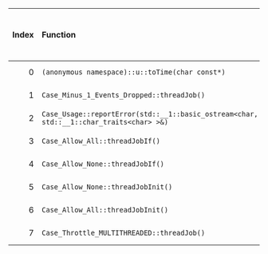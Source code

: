 |   Index | Function                                                                                |   Difference in number of lines |   Function size difference in bytes | Disassembly                                                            |   Number of lines in `assume` build |   Number of bytes in `assume` build |   Number of lines in `none` build |   Number of bytes in `none` build |
|--------:|:----------------------------------------------------------------------------------------|--------------------------------:|------------------------------------:|:-----------------------------------------------------------------------|------------------------------------:|------------------------------------:|----------------------------------:|----------------------------------:|
|       0 | `(anonymous namespace)::u::toTime(char const*)`                                         |                               1 |                                   0 | [Assumed](0.assume.s.txt), [Ignored](0.none.s.txt), [Diff](0.diff.txt) |                                 592 |                             4269680 |                               592 |                           4270720 |
|       1 | `Case_Minus_1_Events_Dropped::threadJob()`                                              |                              -6 |                                 -16 | [Assumed](1.assume.s.txt), [Ignored](1.none.s.txt), [Diff](1.diff.txt) |                                 128 |                             4220640 |                               144 |                           4221072 |
|       2 | `Case_Usage::reportError(std::__1::basic_ostream<char, std::__1::char_traits<char> >&)` |                              -6 |                                 -16 | [Assumed](2.assume.s.txt), [Ignored](2.none.s.txt), [Diff](2.diff.txt) |                                  80 |                             4214208 |                                96 |                           4214208 |
|       3 | `Case_Allow_All::threadJobIf()`                                                         |                              -8 |                                 -32 | [Assumed](3.assume.s.txt), [Ignored](3.none.s.txt), [Diff](3.diff.txt) |                                 304 |                             4215440 |                               336 |                           4215584 |
|       4 | `Case_Allow_None::threadJobIf()`                                                        |                              -8 |                                 -32 | [Assumed](4.assume.s.txt), [Ignored](4.none.s.txt), [Diff](4.diff.txt) |                                 304 |                             4214288 |                               336 |                           4214304 |
|       5 | `Case_Allow_None::threadJobInit()`                                                      |                             -35 |                                 -96 | [Assumed](5.assume.s.txt), [Ignored](5.none.s.txt), [Diff](5.diff.txt) |                                 608 |                             4214832 |                               704 |                           4214880 |
|       6 | `Case_Allow_All::threadJobInit()`                                                       |                             -37 |                                -112 | [Assumed](6.assume.s.txt), [Ignored](6.none.s.txt), [Diff](6.diff.txt) |                                 512 |                             4215744 |                               624 |                           4215920 |
|       7 | `Case_Throttle_MULTITHREADED::threadJob()`                                              |                             -48 |                                 -96 | [Assumed](7.assume.s.txt), [Ignored](7.none.s.txt), [Diff](7.diff.txt) |                                1312 |                             4216256 |                              1408 |                           4216544 |